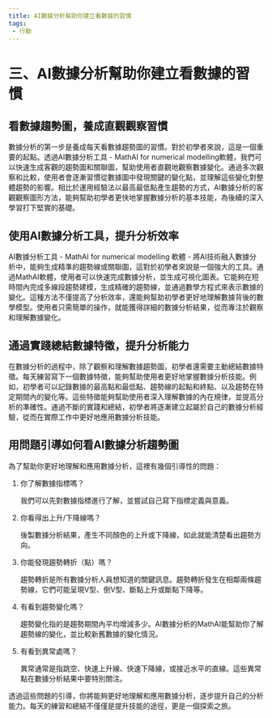 ```yaml
---
title: AI數據分析幫助你建立看數據的習慣
tags: 
 - 行動
---
```


# 三、AI數據分析幫助你建立看數據的習慣
 

## 看數據趨勢圖，養成直觀觀察習慣

數據分析的第一步是養成每天看數據趨勢圖的習慣。對於初學者來說，這是一個重要的起點。透過AI數據分析工具 - MathAI for numerical modelling軟體，我們可以快速生成客觀的趨勢圖和關聯圖，幫助使用者直觀地觀察數據變化。通過多次觀察和比較，使用者會逐漸習慣從數據圖中發現關鍵的變化點，並理解這些變化對整體趨勢的影響。相比於運用經驗法以最高最低點產生趨勢的方式，AI數據分析的客觀觀察圖形方法，能夠幫助初學者更快地掌握數據分析的基本技能，為後續的深入學習打下堅實的基礎。
 

## 使用AI數據分析工具，提升分析效率

AI數據分析工具 - MathAI for numerical modelling 軟體 - 將AI技術融入數據分析中，能夠生成精準的趨勢線或關聯圖，這對於初學者來說是一個強大的工具。通過MathAI軟體，使用者可以快速完成數據分析，並生成可視化圖表。它能夠在短時間內完成多線段趨勢建模，生成精確的趨勢線，並通過數學方程式來表示數據的變化。這種方法不僅提高了分析效率，還能夠幫助初學者更好地理解數據背後的數學模型。使用者只需簡單的操作，就能獲得詳細的數據分析結果，從而專注於觀察和理解數據變化。
 

## 通過實踐總結數據特徵，提升分析能力

在數據分析的過程中，除了觀察和理解數據趨勢圖，初學者還需要主動總結數據特徵。每天練習寫下一個數據特徵，能夠幫助使用者更好地掌握數據分析技能。例如，初學者可以記錄數據的最高點和最低點、趨勢線的起點和終點、以及趨勢在特定期間內的變化等。這些特徵能夠幫助使用者深入理解數據的內在規律，並提高分析的準確性。通過不斷的實踐和總結，初學者將逐漸建立起屬於自己的數據分析經驗，從而在實際工作中更好地應用數據分析技能。
 

## 用問題引導如何看AI數據分析趨勢圖

為了幫助你更好地理解和應用數據分析，這裡有幾個引導性的問題：

1. 你了解數據指標嗎？

   我們可以先對數據指標進行了解，並嘗試自己寫下指標定義與意義。

2. 你看得出上升/下降線嗎？

   後製數據分析結果，產生不同顏色的上升或下降線，如此就能清楚看出趨勢方向。
 

3. 你能發現趨勢轉折（點）嗎？

   趨勢轉折是所有數據分析人員想知道的關鍵訊息。趨勢轉折發生在相鄰兩條趨勢線，它們可能呈現V型、倒V型、斷點上升或斷點下降等。
 

4. 有看到趨勢變化嗎？

   趨勢變化指的是趨勢期間內平均增減多少。AI數據分析的MathAI能幫助你了解趨勢線的變化，並比較新舊數據的變化情況。
 
  
5. 有看到異常處嗎？

   異常通常是指跳空、快速上升線、快速下降線，或接近水平的直線。這些異常點在數據分析結果中要特別關注。

透過這些問題的引導，你將能夠更好地理解和應用數據分析，逐步提升自己的分析能力。每天的練習和總結不僅僅是提升技能的途徑，更是一個探索之旅。
